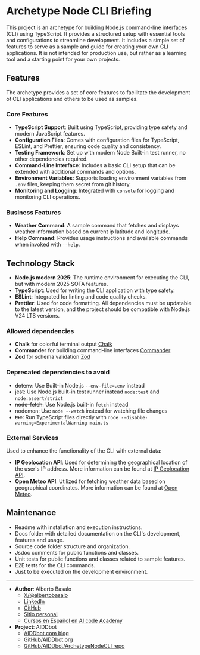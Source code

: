 # Archetype Node CLI Briefing

This project is an archetype for building Node.js command-line interfaces (CLI) using TypeScript. 
It provides a structured setup with essential tools and configurations to streamline development.
It includes a simple set of features to serve as a sample and guide for creating your own CLI applications.
It is not intended for production use, but rather as a learning tool and a starting point for your own projects.

## Features

The archetype provides a set of core features to facilitate the development of CLI applications and others to be used as samples.

### Core Features

- **TypeScript Support**: Built using TypeScript, providing type safety and modern JavaScript features.
- **Configuration Files**: Comes with configuration files for TypeScript, ESLint, and Prettier, ensuring code quality and consistency.
- **Testing Framework**: Set up with modern Node Built-in test runner, no other dependencies required.
- **Command-Line Interface**: Includes a basic CLI setup that can be extended with additional commands and options.
- **Environment Variables**: Supports loading environment variables from `.env` files, keeping them secret from git history.
- **Monitoring and Logging**: Integrated with `console` for logging and monitoring CLI operations.

### Business Features

- **Weather Command**: A sample command that fetches and displays weather information based on current ip latitude and longitude.
- **Help Command**: Provides usage instructions and available commands when invoked with `--help`.

## Technology Stack

- **Node.js modern 2025**: The runtime environment for executing the CLI, but with modern 2025 SOTA features.
- **TypeScript**: Used for writing the CLI application with type safety.
- **ESLint**: Integrated for linting and code quality checks.
- **Prettier**: Used for code formatting.
All dependencies must be updatable to the latest version, and the project should be compatible with Node.js V24 LTS versions.

### Allowed dependencies

- **Chalk** for colorful terminal output [Chalk](https://github.com/chalk/chalk)
- **Commander** for building command-line interfaces [Commander](https://github.com/tj/commander.js)
- **Zod** for schema validation [Zod](https://github.com/colinhacks/zod)

### Deprecated dependencies to avoid

- ~~dotenv~~: Use Built-in Node.js `--env-file=.env` instead
- ~~jest~~: Use Node.js built-in test runner instead `node:test` and `node:assert/strict`
- ~~node-fetch~~: Use Node.js built-in `fetch` instead
- ~~nodemon~~: Use `node --watch` instead for watching file changes
- ~~tsc~~: Run TypeScript files directly with `node --disable-warning=ExperimentalWarning main.ts`

### External Services

Used to enhance the functionality of the CLI with external data:

- **IP Geolocation API**: Used for determining the geographical location of the user's IP address. More information can be found at [IP Geolocation API](https://ip-api.com/).
- **Open Meteo API**: Utilized for fetching weather data based on geographical coordinates. More information can be found at [Open Meteo](https://open-meteo.com/).

## Maintenance

- Readme with installation and execution instructions.
- Docs folder with detailed documentation on the CLI's development, features and usage.
- Source code folder structure and organization.
- Jsdoc comments for public functions and classes.
- Unit tests for public functions and classes related to sample features.
- E2E tests for the CLI commands.
- Just to be executed on the development environment.

---

- **Author**: Alberto Basalo
  - [X/@albertobasalo](https://x.com/albertobasalo)
  - [LinkedIn](https://www.linkedin.com/in/albertobasalo/)
  - [GitHub](https://github.com/albertobasalo)
  - [Sitio personal](https://albertobasalo.dev)
  - [Cursos en Español en AI code Academy](https://aicode.academy)
- **Project**: AIDDbot
  - [AIDDbot.com blog](https://aiddbot.com)
  - [GitHub/AIDDbot org](https://github.com/AIDDbot)
  - [GitHub/AIDDbot/ArchetypeNodeCLI repo](https://github.com/AIDDbot/ArchetypeNodeCLI)